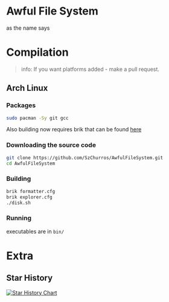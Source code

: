 # Awful File System
as the name says

# Compilation

> info: If you want platforms added - make a pull request.

## Arch Linux

### Packages

```bash
sudo pacman -Sy git gcc
```

Also building now requires brik that can be found <a href="" target="_blank">here</a>  

### Downloading the source code

```bash
git clone https://github.com/SzChurros/AwfulFileSystem.git
cd AwfulFileSystem
```

### Building

```bash
brik formatter.cfg
brik explorer.cfg
./disk.sh
```

### Running
 
executables are in `bin/`

# Extra

## Star History


<a href="https://www.star-history.com/#SzChurros/AwfulFileSystem&Date">
 <picture>
   <source media="(prefers-color-scheme: dark)" srcset="https://api.star-history.com/svg?repos=SzChurros/AwfulFileSystem&type=Date&theme=dark" />
   <source media="(prefers-color-scheme: light)" srcset="https://api.star-history.com/svg?repos=SzChurros/AwfulFileSystem&type=Date" />
   <img alt="Star History Chart" src="https://api.star-history.com/svg?repos=SzChurros/AwfulFileSystem&type=Date" />
 </picture>
</a>
